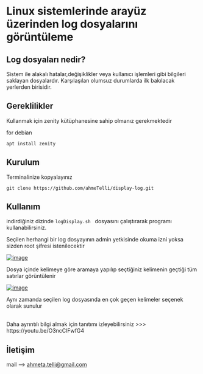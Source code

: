 # Linux sistemlerinde arayüz üzerinden log dosyalarını görüntüleme

## Log dosyaları nedir?
Sistem ile alakalı hatalar,değişiklikler veya kullanıcı işlemleri gibi bilgileri saklayan dosyalardır. Karşılaşılan olumsuz 
durumlarda ilk bakılacak yerlerden birisidir. 


## Gereklilikler
Kullanmak için zenity kütüphanesine sahip olmanız gerekmektedir

for debian <br>
```
apt install zenity 
```

## Kurulum
Terminalinize kopyalayınız
```
git clone https://github.com/ahmeTelli/display-log.git
```

## Kullanım
indirdiğiniz dizinde `logDisplay.sh ` dosyasını çalıştırarak programı kullanabilirsiniz.

Seçilen herhangi bir log dosyayının admin yetkisinde okuma izni yoksa sizden root şifresi istenilecektir <br>

[![image](https://www.linkpicture.com/q/sifre.png)](https://www.linkpicture.com/view.php?img=LPic61e042e5376ee92885307)

Dosya içinde kelimeye göre aramaya yapılıp seçtiğiniz kelimenin geçtiği tüm satırlar görüntülenir


[![image](https://www.linkpicture.com/q/first_14.png)](https://www.linkpicture.com/view.php?img=LPic61e03bfa408bc983218585)

Aynı zamanda seçilen log dosyasında en çok geçen kelimeler seçenek olarak sunulur <br>

<br>
Daha ayrıntılı bilgi almak için tanıtımı izleyebilirsiniz >>> https://youtu.be/O3ncClFwfG4 
<br>


## İletişim
mail --> ahmeta.telli@gmail.com

